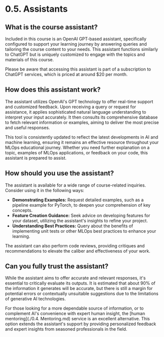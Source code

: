 # 0.5. Assistants

## What is the course assistant?

Included in this course is an OpenAI GPT-based assistant, specifically configured to support your learning journey by answering queries and tailoring the course content to your needs. This assistant functions similarly to ChatGPT but is uniquely customized to engage with the topics and materials of this course.

Please be aware that accessing this assistant is part of a subscription to ChatGPT services, which is priced at around $20 per month.

## How does this assistant work?

The assistant utilizes OpenAI's GPT technology to offer real-time support and customized feedback. Upon receiving a query or request for assistance, it applies sophisticated natural language understanding to interpret your input accurately. It then consults its comprehensive database to fetch relevant information or examples, aiming to deliver the most precise and useful responses.

This tool is consistently updated to reflect the latest developments in AI and machine learning, ensuring it remains an effective resource throughout your MLOps educational journey. Whether you need further explanation on a topic, examples of MLOps applications, or feedback on your code, this assistant is prepared to assist.

## How should you use the assistant?

The assistant is available for a wide range of course-related inquiries. Consider using it in the following ways:

- **Demonstrating Examples:** Request detailed examples, such as a pipeline example for PyTorch, to deepen your comprehension of key concepts.
- **Feature Creation Guidance:** Seek advice on developing features for your dataset, utilizing the assistant's insights to refine your project.
- **Understanding Best Practices:** Query about the benefits of implementing unit tests or other MLOps best practices to enhance your learning.

The assistant can also perform code reviews, providing critiques and recommendations to elevate the caliber and effectiveness of your work.

## Can you fully trust the assistant?

While the assistant aims to offer accurate and relevant responses, it's essential to critically evaluate its outputs. It is estimated that about 90% of the information it generates will be accurate, but there is still a margin for potential errors or contextually unsuitable suggestions due to the limitations of generative AI technologies.

For those looking for a more dependable source of information, or to complement AI's convenience with expert human insight, the [human mentoring](./0.4. Mentoring.md) service is an excellent alternative. This option extends the assistant's support by providing personalized feedback and expert insights from seasoned professionals in the field.